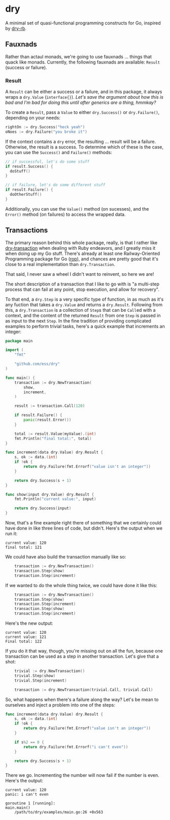 # dry #

A minimal set of quasi-functional programming constructs for Go, inspired by [dry-rb](https://dry-rb.org).


## Fauxnads ##

Rather than actaul monads, we're going to use fauxnads ... things that quack like monads. Currently, the following fauxnads are available: `Result` (success or failure).

### Result ###

A `Result` can be either a success or a failure, and in this package, it always wraps a `dry.Value` (`interface{}`). *Let's save the argument about how this is bad and I'm bad for doing this until after generics are a thing, hmmkay?*

To create a `Result`, pass a `Value` to either `dry.Success()` or `dry.Failure()`, depending on your needs:

```go
rightOn := dry.Success("heck yeah")
oNoes := dry.Failure("you broke it")

```

If the context contains a `dry` error, the resulting ... result will be a failure. Otherwise, the result is a success. To determine which of these is the case, you can use the `Success()` and `Failure()` methods:

```go
// if successful, let's do some stuff
if result.Success() {
  doStuff()
}

// if failure, let's do some different stuff
if result.Failure() {
  doOtherStuff()
}
```

Additionally, you can use the `Value()` method (on sucesses), and the `Error()` method (on failures) to access the wrapped data.

## Transactions ##

The primary reason behind this whole package, really, is that I rather like [dry-transaction](https://dry-rb.org/gems/dry-transaction) when dealing with Ruby endeavors, and I greatly miss it when doing up my Go stuff. There's already at least one Railway-Oriented Programming package for Go ([rop](https://github.com/dc0d/rop)), and chances are pretty good that it's close to a real implementation than `dry.Transaction`.

That said, I never saw a wheel I didn't want to reinvent, so here we are!

The short description of a transaction that I like to go with is "a multi-step process that can fail at any point, stop execution, and allow for recovery".

To that end, a `dry.Step` is a very specific type of function, in as much as it's any fuction that takes a `dry.Value` and returns a `dry.Result`. Following from this, a `dry.Transaction` is a collection of `Step`s that can be `Call`ed with a context, and the content of the returned `Result` from one `Step` is passed in as input to the next `Step`. In the fine tradition of providing complicated examples to perform trivial tasks, here's a quick example that increments an integer:

```go
package main

import (
	"fmt"

	"github.com/ess/dry"
)

func main() {
	transaction := dry.NewTransaction(
		show,
		increment,
	)

	result := transaction.Call(120)

	if result.Failure() {
		panic(result.Error())
	}

	total := result.Value(myValue).(int)
	fmt.Println("final total:", total)
}

func increment(data dry.Value) dry.Result {
	s, ok := data.(int)
	if !ok {
		return dry.Failure(fmt.Errorf("value isn't an integer"))
	}

	return dry.Success(s + 1)
}

func show(input dry.Value) dry.Result {
	fmt.Println("current value:", input)

	return dry.Success(input)
}
```

Now, that's a fine example right there of something that we certainly could have done in like three lines of code, but didn't. Here's the output when we run it:

```
current value: 120
final total: 121
```

We could have also build the transaction manually like so:

```go
	transaction := dry.NewTransaction()
	transaction.Step(show)
	transaction.Step(increment)
```

If we wanted to do the whole thing twice, we could have done it like this:

```go
	transaction := dry.NewTransaction()
	transaction.Step(show)
	transaction.Step(increment)
	transaction.Step(show)
	transaction.Step(increment)
```

Here's the new output:

```
current value: 120
current value: 121
Final total: 122
```

If you do it that way, though, you're missing out on all the fun, because one transaction can be used as a step in another transaction. Let's give that a shot:

```go
	trivial := dry.NewTransaction()
	trivial.Step(show)
	trivial.Step(increment)

	transaction := dry.NewTransaction(trivial.Call, trivial.Call)
```

So, what happens when there's a failure along the way? Let's be mean to ourselves and inject a problem into one of the steps:

```go
func increment(data dry.Value) dry.Result {
	s, ok := data.(int)
	if !ok {
		return dry.Failure(fmt.Errorf("value isn't an integer"))
	}

	if s%2 == 0 {
		return dry.Failure(fmt.Errorf("i can't even"))
	}

	return dry.Success(s + 1)
}
```

There we go. Incrementing the number will now fail if the number is even. Here's the output:

```
current value: 120
panic: i can't even

goroutine 1 [running]:
main.main()
	/path/to/dry/examples/main.go:26 +0x563
```
